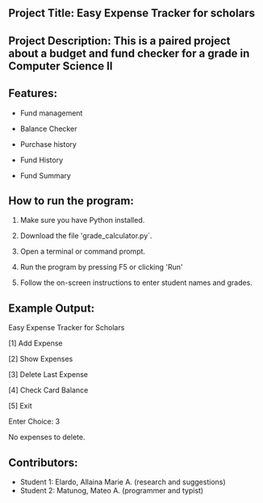 ## Project Title: Easy Expense Tracker for scholars

## Project Description: This is a paired project about a budget and fund checker for a grade in Computer Science II

## Features:
- Fund management

- Balance Checker

- Purchase history

- Fund History

- Fund Summary

## How to run the program:
1. Make sure you have Python installed.

2. Download the file 'grade_calculator.py`.

3. Open a terminal or command prompt.

4. Run the program by pressing F5 or clicking 'Run'

5. Follow the on-screen instructions to enter student names and grades.

## Example Output:
Easy Expense Tracker for Scholars

[1] Add Expense

[2] Show Expenses

[3] Delete Last Expense

[4] Check Card Balance

[5] Exit

Enter Choice: 3

No expenses to delete.

## Contributors:
- Student 1: Elardo, Allaina Marie A. (research and suggestions)
- Student 2: Matunog, Mateo A. (programmer and typist)
